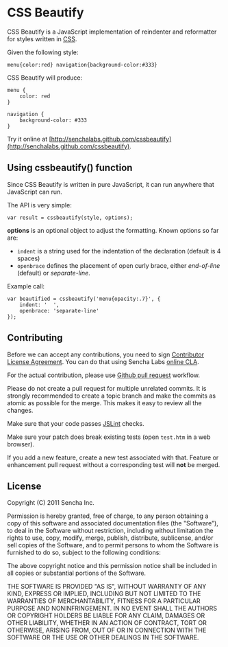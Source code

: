 # CSS Beautify #

CSS Beautify is a JavaScript implementation of reindenter and reformatter for styles written in [CSS](http://www.w3.org/Style/CSS/).

Given the following style:

    menu{color:red} navigation{background-color:#333}


CSS Beautify will produce:

    menu {
        color: red
    }
    
    navigation {
        background-color: #333
    }

Try it online at [http://senchalabs.github.com/cssbeautify](http://senchalabs.github.com/cssbeautify).

## Using cssbeautify() function ##

Since CSS Beautify is written in pure JavaScript, it can run anywhere that JavaScript can run.

The API is very simple:

    var result = cssbeautify(style, options);

**options** is an optional object to adjust the formatting. Known options so far are:

  *  <code>indent</code> is a string used for the indentation of the declaration (default is 4 spaces)
  *  <code>openbrace</code> defines the placement of open curly brace, either *end-of-line* (default) or *separate-line*.

Example call:

    var beautified = cssbeautify('menu{opacity:.7}', {
        indent: '  ',
        openbrace: 'separate-line'
    });

## Contributing ##

Before we can accept any contributions, you need to sign [Contributor License Agreement](http://en.wikipedia.org/wiki/Contributor_License_Agreement). You can do that using Sencha Labs [online CLA](http://www.sencha.com/cla).

For the actual contribution, please use [Github pull request](http://help.github.com/pull-requests/) workflow.

Please do not create a pull request for multiple unrelated commits. It is strongly recommended to create a topic branch and make the commits as atomic as possible for the merge. This makes it easy to review all the changes.

Make sure that your code passes [JSLint](http://jslint.com) checks.

Make sure your patch does break existing tests (open <code>test.htm</code> in a web browser).

If you add a new feature, create a new test associated with that. Feature or enhancement pull request without a corresponding test will **not** be merged.

## License ##

Copyright (C) 2011 Sencha Inc.

Permission is hereby granted, free of charge, to any person obtaining a copy
of this software and associated documentation files (the "Software"), to deal
in the Software without restriction, including without limitation the rights
to use, copy, modify, merge, publish, distribute, sublicense, and/or sell
copies of the Software, and to permit persons to whom the Software is
furnished to do so, subject to the following conditions:

The above copyright notice and this permission notice shall be included in
all copies or substantial portions of the Software.

THE SOFTWARE IS PROVIDED "AS IS", WITHOUT WARRANTY OF ANY KIND, EXPRESS OR
IMPLIED, INCLUDING BUT NOT LIMITED TO THE WARRANTIES OF MERCHANTABILITY,
FITNESS FOR A PARTICULAR PURPOSE AND NONINFRINGEMENT. IN NO EVENT SHALL THE
AUTHORS OR COPYRIGHT HOLDERS BE LIABLE FOR ANY CLAIM, DAMAGES OR OTHER
LIABILITY, WHETHER IN AN ACTION OF CONTRACT, TORT OR OTHERWISE, ARISING FROM,
OUT OF OR IN CONNECTION WITH THE SOFTWARE OR THE USE OR OTHER DEALINGS IN
THE SOFTWARE.
